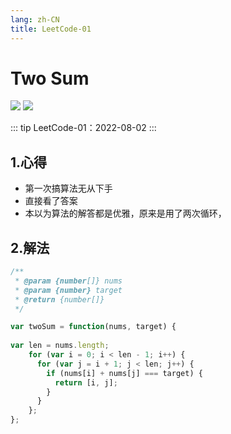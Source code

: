 ```yaml
---
lang: zh-CN
title: LeetCode-01
---
```


# Two Sum

![](https://img.shields.io/badge/-Typescript-9ca3af.svg?logo=typescript&style=popout-square)  ![](https://img.shields.io/badge/-Javascript-9ca3af.svg?logo=javascript&style=popout-square)



::: tip
LeetCode-01：2022-08-02
:::



## 1.心得

+ 第一次搞算法无从下手
+ 直接看了答案
+ 本以为算法的解答都是优雅，原来是用了两次循环，



## 2.解法

```js
/**
 * @param {number[]} nums
 * @param {number} target
 * @return {number[]}
 */

var twoSum = function(nums, target) {
    
var len = nums.length;
    for (var i = 0; i < len - 1; i++) {
      for (var j = i + 1; j < len; j++) {
        if (nums[i] + nums[j] === target) {
          return [i, j];
        }
      }
    };
};
```

